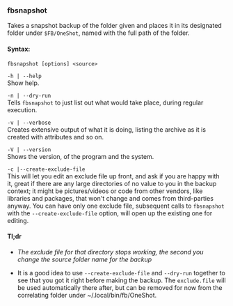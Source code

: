### fbsnapshot

Takes a snapshot backup of the folder given and places it in
its designated folder under `$FB/OneShot`, named with the full path of the
folder. 

#### Syntax:

  `fbsnapshot [options] <source>`

  `-h | --help`
<br/>Show help.

  `-n | --dry-run`
<br /> Tells `fbsnapshot` to just list out what would
	take place, during regular execution.

  `-v | --verbose`
<br/>Creates extensive output of what it is doing,
	listing the archive as it is created with attributes and
	so on.

  `-V | --version`
<br/>Shows the version, of the program and the system.

  `-c |--create-exclude-file`
<br>This will let you edit an exclude file up front, and ask
	 if you are happy with it, great if there are any large
	 directories of no value to you in the backup context;
	 it might be pictures/videos or code from other vendors,
	 like libraries and packages, that won't change and
	 comes from third-parties anyway. You can have only one
	 exclude file, subsequent calls to `fbsnapshot` with the
	 `--create-exclude-file` option, will open up the existing
	 one for editing. 

#### Tl;dr

* *The exclude file for that directory stops working,  the
second you change the source folder name for the backup*


* It is a good idea to use `--create-exclude-file` and
`--dry-run` together to see that you got it right before
making the backup. The `exclude.file` will be used
automatically there after, but can be removed for now from
the correlating folder under ~/.local/bin/fb/OneShot. 


<!---
Have dryrun check for an exclude files file. and checks the ~/.local/bin/FB/OneShot folder.
Normally the DailySnapshotBackup.sh and DailySnapshotRestore.sh is executed from the
FBoneShot routine. TODO: --->

